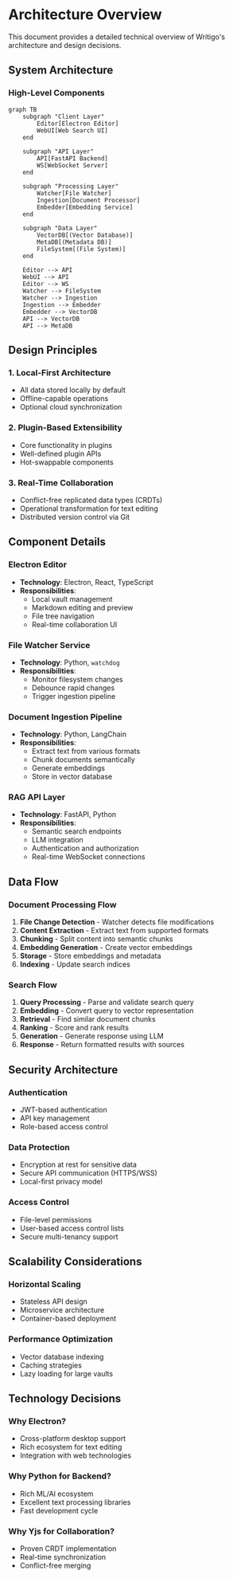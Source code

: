 # Architecture Overview

This document provides a detailed technical overview of Writigo's architecture and design decisions.

## System Architecture

### High-Level Components

```mermaid
graph TB
    subgraph "Client Layer"
        Editor[Electron Editor]
        WebUI[Web Search UI]
    end
    
    subgraph "API Layer"
        API[FastAPI Backend]
        WS[WebSocket Server]
    end
    
    subgraph "Processing Layer"
        Watcher[File Watcher]
        Ingestion[Document Processor]
        Embedder[Embedding Service]
    end
    
    subgraph "Data Layer"
        VectorDB[(Vector Database)]
        MetaDB[(Metadata DB)]
        FileSystem[(File System)]
    end
    
    Editor --> API
    WebUI --> API
    Editor --> WS
    Watcher --> FileSystem
    Watcher --> Ingestion
    Ingestion --> Embedder
    Embedder --> VectorDB
    API --> VectorDB
    API --> MetaDB
```

## Design Principles

### 1. Local-First Architecture
- All data stored locally by default
- Offline-capable operations
- Optional cloud synchronization

### 2. Plugin-Based Extensibility
- Core functionality in plugins
- Well-defined plugin APIs
- Hot-swappable components

### 3. Real-Time Collaboration
- Conflict-free replicated data types (CRDTs)
- Operational transformation for text editing
- Distributed version control via Git

## Component Details

### Electron Editor
- **Technology**: Electron, React, TypeScript
- **Responsibilities**: 
  - Local vault management
  - Markdown editing and preview
  - File tree navigation
  - Real-time collaboration UI

### File Watcher Service
- **Technology**: Python, `watchdog`
- **Responsibilities**:
  - Monitor filesystem changes
  - Debounce rapid changes
  - Trigger ingestion pipeline

### Document Ingestion Pipeline
- **Technology**: Python, LangChain
- **Responsibilities**:
  - Extract text from various formats
  - Chunk documents semantically
  - Generate embeddings
  - Store in vector database

### RAG API Layer
- **Technology**: FastAPI, Python
- **Responsibilities**:
  - Semantic search endpoints
  - LLM integration
  - Authentication and authorization
  - Real-time WebSocket connections

## Data Flow

### Document Processing Flow
1. **File Change Detection** - Watcher detects file modifications
2. **Content Extraction** - Extract text from supported formats
3. **Chunking** - Split content into semantic chunks
4. **Embedding Generation** - Create vector embeddings
5. **Storage** - Store embeddings and metadata
6. **Indexing** - Update search indices

### Search Flow
1. **Query Processing** - Parse and validate search query
2. **Embedding** - Convert query to vector representation
3. **Retrieval** - Find similar document chunks
4. **Ranking** - Score and rank results
5. **Generation** - Generate response using LLM
6. **Response** - Return formatted results with sources

## Security Architecture

### Authentication
- JWT-based authentication
- API key management
- Role-based access control

### Data Protection
- Encryption at rest for sensitive data
- Secure API communication (HTTPS/WSS)
- Local-first privacy model

### Access Control
- File-level permissions
- User-based access control lists
- Secure multi-tenancy support

## Scalability Considerations

### Horizontal Scaling
- Stateless API design
- Microservice architecture
- Container-based deployment

### Performance Optimization
- Vector database indexing
- Caching strategies
- Lazy loading for large vaults

## Technology Decisions

### Why Electron?
- Cross-platform desktop support
- Rich ecosystem for text editing
- Integration with web technologies

### Why Python for Backend?
- Rich ML/AI ecosystem
- Excellent text processing libraries
- Fast development cycle

### Why Yjs for Collaboration?
- Proven CRDT implementation
- Real-time synchronization
- Conflict-free merging
